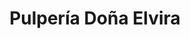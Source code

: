 ---
title: "Pulpería Doña Elvira"
url: /managua-nicaragua/pulperia-dona-elvira/
shop: Lebensmittel
---
